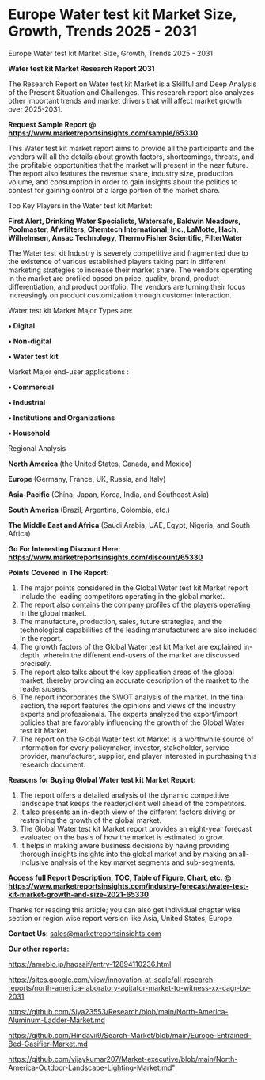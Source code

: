 # Europe Water test kit Market Size, Growth, Trends 2025 - 2031
Europe Water test kit Market Size, Growth, Trends 2025 - 2031

<strong>Water test kit Market Research Report 2031</strong>

The Research Report on Water test kit Market is a Skillful and Deep Analysis of the Present Situation and Challenges. This research report also analyzes other important trends and market drivers that will affect market growth over 2025-2031.

<strong>Request Sample Report @ <a href=https://www.marketreportsinsights.com/sample/65330>https://www.marketreportsinsights.com/sample/65330</a></strong>

This Water test kit market report aims to provide all the participants and the vendors will all the details about growth factors, shortcomings, threats, and the profitable opportunities that the market will present in the near future. The report also features the revenue share, industry size, production volume, and consumption in order to gain insights about the politics to contest for gaining control of a large portion of the market share.

Top Key Players in the Water test kit Market:

<strong>First Alert, Drinking Water Specialists, Watersafe, Baldwin Meadows, Poolmaster, Afwfilters, Chemtech International, Inc., LaMotte, Hach, Wilhelmsen, Ansac Technology, Thermo Fisher Scientific, FilterWater</strong>

The Water test kit Industry is severely competitive and fragmented due to the existence of various established players taking part in different marketing strategies to increase their market share. The vendors operating in the market are profiled based on price, quality, brand, product differentiation, and product portfolio. The vendors are turning their focus increasingly on product customization through customer interaction.

Water test kit Market Major Types are:

<strong>• Digital

• Non-digital

• Water test kit</strong>

Market Major end-user applications :

<strong>• Commercial

• Industrial

• Institutions and Organizations

• Household</strong>

Regional Analysis

</u><strong><b>North America</b></strong> (the United States, Canada, and Mexico)

<strong><b>Europe </b></strong>(Germany, France, UK, Russia, and Italy)

<strong><b>Asia-Pacific</b></strong> (China, Japan, Korea, India, and Southeast Asia)

<strong><b>South America</b></strong> (Brazil, Argentina, Colombia, etc.)

<strong><b>The Middle East and Africa</b></strong> (Saudi Arabia, UAE, Egypt, Nigeria, and South Africa)

<strong>Go For Interesting Discount Here: <a href=https://www.marketreportsinsights.com/discount/65330>https://www.marketreportsinsights.com/discount/65330</a></strong>

<strong>Points Covered in The Report:</strong>
<ol>
  <li>The major points considered in the Global Water test kit Market report include the leading competitors operating in the global market.</li>
  <li>The report also contains the company profiles of the players operating in the global market.</li>
  <li>The manufacture, production, sales, future strategies, and the technological capabilities of the leading manufacturers are also included in the report.</li>
  <li>The growth factors of the Global Water test kit Market are explained in-depth, wherein the different end-users of the market are discussed precisely.</li>
  <li>The report also talks about the key application areas of the global market, thereby providing an accurate description of the market to the readers/users.</li>
  <li>The report incorporates the SWOT analysis of the market. In the final section, the report features the opinions and views of the industry experts and professionals. The experts analyzed the export/import policies that are favorably influencing the growth of the Global Water test kit Market.</li>
  <li>The report on the Global Water test kit Market is a worthwhile source of information for every policymaker, investor, stakeholder, service provider, manufacturer, supplier, and player interested in purchasing this research document.</li>
</ol>
<strong>Reasons for Buying Global Water test kit Market Report:</strong>

<ol>
  <li>The report offers a detailed analysis of the dynamic competitive landscape that keeps the reader/client well ahead of the competitors.</li>
  <li>It also presents an in-depth view of the different factors driving or restraining the growth of the global market.</li>
  <li>The Global Water test kit Market report provides an eight-year forecast evaluated on the basis of how the market is estimated to grow.</li>
  <li>It helps in making aware business decisions by having providing thorough insights insights into the global market and by making an all-inclusive analysis of the key market segments and sub-segments.</li>
</ol>
<strong>Access full Report Description, TOC, Table of Figure, Chart, etc. @ <a href=https://www.marketreportsinsights.com/industry-forecast/water-test-kit-market-growth-and-size-2021-65330>https://www.marketreportsinsights.com/industry-forecast/water-test-kit-market-growth-and-size-2021-65330</a></strong>


Thanks for reading this article; you can also get individual chapter wise section or region wise report version like Asia, United States, Europe.

<strong>Contact Us:</strong>
sales@marketreportsinsights.com

<strong>Our other reports:</strong>

<a href=https://ameblo.jp/haqsaif/entry-12894110236.html>https://ameblo.jp/haqsaif/entry-12894110236.html</a>

<a href=https://sites.google.com/view/innovation-at-scale/all-research-reports/north-america-laboratory-agitator-market-to-witness-xx-cagr-by-2031>https://sites.google.com/view/innovation-at-scale/all-research-reports/north-america-laboratory-agitator-market-to-witness-xx-cagr-by-2031</a>

<a href=https://github.com/Siya23553/Research/blob/main/North-America-Aluminum-Ladder-Market.md>https://github.com/Siya23553/Research/blob/main/North-America-Aluminum-Ladder-Market.md</a>

<a href=https://github.com/Hindavii9/Search-Market/blob/main/Europe-Entrained-Bed-Gasifier-Market.md>https://github.com/Hindavii9/Search-Market/blob/main/Europe-Entrained-Bed-Gasifier-Market.md</a>

<a href=https://github.com/vijaykumar207/Market-executive/blob/main/North-America-Outdoor-Landscape-Lighting-Market.md>https://github.com/vijaykumar207/Market-executive/blob/main/North-America-Outdoor-Landscape-Lighting-Market.md</a>"
